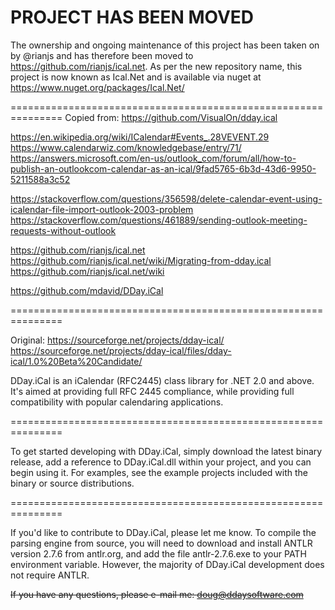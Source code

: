 
# PROJECT HAS BEEN MOVED
The ownership and ongoing maintenance of this project has been taken on by @rianjs and has therefore been moved to https://github.com/rianjs/ical.net. 
As per the new repository name, this project is now known as Ical.Net and is available via nuget at https://www.nuget.org/packages/Ical.Net/


===============================================================
Copied from:
https://github.com/VisualOn/dday.ical



https://en.wikipedia.org/wiki/ICalendar#Events_.28VEVENT.29
https://www.calendarwiz.com/knowledgebase/entry/71/
https://answers.microsoft.com/en-us/outlook_com/forum/all/how-to-publish-an-outlookcom-calendar-as-an-ical/9fad5765-6b3d-43d6-9950-5211588a3c52


https://stackoverflow.com/questions/356598/delete-calendar-event-using-icalendar-file-import-outlook-2003-problem
https://stackoverflow.com/questions/461889/sending-outlook-meeting-requests-without-outlook


https://github.com/rianjs/ical.net
https://github.com/rianjs/ical.net/wiki/Migrating-from-dday.ical
https://github.com/rianjs/ical.net/wiki



https://github.com/mdavid/DDay.iCal


===============================================================


Original:
https://sourceforge.net/projects/dday-ical/
https://sourceforge.net/projects/dday-ical/files/dday-ical/1.0%20Beta%20Candidate/




DDay.iCal is an iCalendar (RFC2445) class library for .NET 2.0 and
above. It's aimed at providing full RFC 2445 compliance, while providing
full compatibility with popular calendaring applications.

===============================================================

To get started developing with DDay.iCal, simply download the latest binary
release, add a reference to DDay.iCal.dll within your project, and you can
begin using it.  For examples, see the example projects included with the
binary or source distributions.

===============================================================

If you'd like to contribute to DDay.iCal, please let me know.  To compile
the parsing engine from source, you will need to download and install ANTLR
version 2.7.6 from antlr.org, and add the file antlr-2.7.6.exe to your
PATH environment variable. However, the majority of DDay.iCal development
does not require ANTLR.

<del>If you have any questions, please e-mail me: doug@ddaysoftware.com</del>


